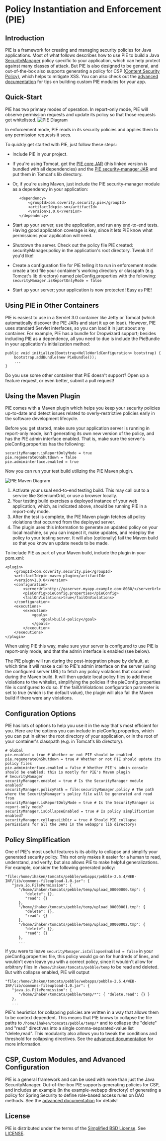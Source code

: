 Policy Instantiation and Enforcement (PIE)
==========================================

Introduction
------------

PIE is a framework for creating and managing security policies for Java applications. Most of what follows describes how to use PIE to build a Java [SecurityManager](http://docs.oracle.com/javase/7/docs/api/java/lang/SecurityManager.html) policy specific to your application, which can help protect against many classes of attack. But PIE is also designed to be general, and out-of-the-box also supports generating a policy for CSP ([Content Security Policy](http://www.w3.org/TR/CSP/)), which helps to mitigate XSS. You can also check out the [advanced documentation](docs/ADVANCED.md) for tips on building custom PIE modules for your app.

Quick-Start
-----------

PIE has two primary modes of operation. In report-only mode, PIE will observe permission requests and update its policy so that those requests get whitelisted.
![PIE Diagram](docs/pie-diagram.png)

In enforcement mode, PIE reads in its security policies and applies them to any permission requests it sees.

To quickly get started with PIE, just follow these steps:
* Include PIE in your project.
 * If you're using Tomcat, get the [PIE core JAR](https://repo1.maven.org/maven2/com/coverity/security/pie/pie-core/1.0.0/pie-core-1.0.0-with-deps.jar) (this linked version is bundled with all dependencies) and the [PIE security-manager JAR](https://repo1.maven.org/maven2/com/coverity/security/pie/pie-sm/1.0.0/pie-sm-1.0.0.jar) and put them in Tomcat's lib directory.
 * Or, if you're using Maven, just include the PIE security-manager module as a dependency in your application:

          <dependency>
              <groupId>com.coverity.security.pie</groupId>
              <artifactId>pie-sm</artifactId>
              <version>1.0.0</version>
          </dependency>

* Start up your server, use the application, and run any end-to-end tests. Having good application coverage is key, since it lets PIE know what permissions your application will need.
* Shutdown the server. Check out the policy file PIE created: securityManager.policy in the application's root directory. Tweak it if you'd like!
* Create a configuration file for PIE telling it to run in enforcement mode: create a text file your container's working directory or classpath (e.g. Tomcat's lib directory) named pieConfig.properties with the following: `securityManager.isReportOnlyMode = false`
* Start up your server; your application is now protected! Easy as PIE!

Using PIE in Other Containers
-----------------------------

PIE is easiest to use in a Servlet 3.0 container like Jetty or Tomcat (which automatically discover the PIE JARs and start it up on load). However, PIE uses standard Servlet interfaces, so you can load it in just about any container. For example, PIE has a bundle for Dropwizard support; besides including PIE as a dependency, all you need to due is include the PieBundle in your application's initialization method:

    public void initialize(Bootstrap<HelloWorldConfiguration> bootstrap) {
        bootstrap.addBundle(new PieBundle());
        ...
    }
 
Do you use some other container that PIE doesn't support? Open up a feature request, or even better, submit a pull request!


Using the Maven Plugin
----------------------

PIE comes with a Maven plugin which helps you keep your security policies up-to-date and detect issues related to overly-restrictive policies early in the software development lifecycle.

Before you get started, make sure your application server is running in report-only mode, isn't generating its own new version of the policy, and has the PIE admin interface enabled. That is, make sure the server's pieConfig.properties has the following:

    securityManager.isReportOnlyMode = true
    pie.regenerateOnShutdown = false
    pie.admininterface.enabled = true

Now you can run your test build utilizing the PIE Maven plugin.

![PIE Maven Diagram](docs/pie-maven-diagram.png)

1. Activate your usual end-to-end testing build. This may call out to a service like SeleniumGrid, or use a browser locally.
2. Your testing build exercises a deployed instance of your web application, which, as indicated above, should be running PIE in a report-only mode.
3. After the test is complete, the PIE Maven plugin fetches all policy violations that occurred from the deployed server.
4. The plugin uses this information to generate an updated policy on your local machine, so you can inspect it, make updates, and redeploy the policy to your testing server. It will also (optionally) fail the Maven build so that you know an update needs to be made.

To include PIE as part of your Maven build, include the plugin in your pom.xml:

    <plugin>
        <groupId>com.coverity.security.pie</groupId>
        <artifactId>pie-maven-plugin</artifactId>
        <version>1.0.0</version>
        <configuration>
            <serverUrl>http://qaserver.myapp.example.com:8080/</serverUrl>
            <pieConfig>pieConfig.properties</pieConfig>
            <failOnViolations>true</failOnViolations>
        </configuration>
        <executions>
            <execution>
                <goals>
                    <goal>build-policy</goal>
                </goals>
            </execution>
        </executions>
    </plugin>

When using PIE this way, make sure your server is configured to use PIE is report-only mode, and that the admin interface is enabled (see below).

The PIE plugin will run during the post-integration phase by default, at which time it will make a call to PIE's admin interface on the server (using the configured server URL) to fetch any policy violations that occurred during the Maven build. It will then update local policy files to add those violations to the whitelist, simplifying the policies if the pieConfig.properties file is configured to do so. If the failOnViolations configuration parameter is set to true (which is the default value), the plugin will also fail the Maven build if there were any violations.

Configuration Options
---------------------

PIE has lots of options to help you use it in the way that's most efficient for you. Here are the options you can include in pieConfig.properties, which you can put in either the root directory of your application, or in the root of your container's classpath (e.g. in Tomcat's lib directory).

    # Global
    pie.enabled = true # Whether or not PIE should be enabled
    pie.regenerateOnShutdown = true # Whether or not PIE should update its policy files
    pie.admininterface.enabled = false # Whether PIE's admin console should be enabled; this is mostly for PIE's Maven plugin
    # SecurityManager
    securityManager.enabled = true # Is the SecurityManager module enabled?
    securityManager.policyPath = file:securityManager.policy # The path where the SecurityManager's policy file will be generated and read from
    securityManager.isReportOnlyMode = true # Is the SecurityManager is report-only mode?
    securityManager.isCollapseEnabled = true # Is policy simplification enabled?
    securityManager.collapseLibDir = true # Should PIE collapse permissions for all the JARs in the webapp's lib directory?

Policy Simplification
---------------------

One of PIE's most useful features is its ability to collapse and simplify your generated security policy. This not only makes it easier for a human to read, understand, and verify, but also allows PIE to make helpful generalizations. For example, consider the following generated policy:

    "file:/home/ihaken/tomcats/pebble/webapps/pebble-2.6.4/WEB-INF/lib/commons-fileupload-1.0.jar": {
       "java.io.FilePermission": {
          "/home/ihaken/tomcats/pebble/temp/upload_00000000.tmp": {
             "delete": {},
             "read": {}
          },
          "/home/ihaken/tomcats/pebble/temp/upload_00000001.tmp": {
             "delete": {},
             "read": {}
          },
          "/home/ihaken/tomcats/pebble/temp/upload_00000002.tmp": {
             "delete": {},
             "read": {}
          },
          ...
If you were to leave `securityManager.isCollapseEnabled = false` in your pieConfig.properties file, this policy would go on for hundreds of lines, and wouldn't even leave you with a correct policy, since it wouldn't allow for arbitrary files in `/home/ihaken/tomcats/pebble/temp` to be read and deleted. But with collapse enabled, PIE will output

    "file:/home/ihaken/tomcats/pebble/webapps/pebble-2.6.4/WEB-INF/lib/commons-fileupload-1.0.jar": {
       "java.io.FilePermission": {
          "/home/ihaken/tomcats/pebble/temp/*": { "delete,read": {} }
       },
       ...

PIE's heuristics for collapsing policies are written in a way that allows them to be context dependent. This means that PIE knows to collapse the file paths to `/home/ihaken/tomcats/pebble/temp/*` and to collapse the "delete" and "read" directives into a single comma-separated-value list "delete,read". This modularity also allows you to tweak the conditions and threshold for collapsing directives. See the [advanced documentation](docs/ADVANCED.md) for more information.

CSP, Custom Modules, and Advanced Configuration
-----------------------------------------------

PIE is a general framework and can be used with more than just the Java SecurityManager. Out-of-the-box PIE supports generating policies for CSP, and includes an example (in the example-webapp directory) of generating a policy for Spring Security to define role-based access rules on DAO methods. See the [advanced documentation](docs/ADVANCED.md) for details!

License
-------

PIE is distributed under the terms of the [Simplified BSD License](https://en.wikipedia.org/wiki/Simplified_BSD_License#2-clause_license_.28.22Simplified_BSD_License.22_or_.22FreeBSD_License.22.29). See [LICENSE](LICENSE).
